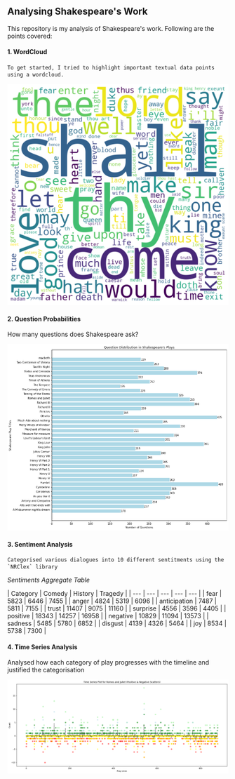 ## Analysing Shakespeare's Work 

This repository is my analysis of Shakespeare's work. Following are the points covered:


#### 1. WordCloud 
    To get started, I tried to highlight important textual data points using a wordcloud.

![WordCloud](https://github.com/pkondrakunta/shakespeare-work-analysis/blob/main/wc.png?raw=true)

#### 2. Question Probabilities
How many questions does Shakespeare ask?

![Question Probabilities](https://github.com/pkondrakunta/shakespeare-work-analysis/blob/main/qp.png?raw=true)

#### 3. Sentiment Analysis
    Categorised various dialogues into 10 different sentitments using the `NRClex` library

*Sentiments Aggregate Table*

| Category | 	Comedy	| History	| Tragedy | 
| --- | --- | ---  | ---  | --- |
| fear	| 5823	| 6446	| 7455 | 
| anger	| 4824	| 5319	| 6096 |
| anticipation	| 7487	| 5811	| 7155 |
| trust	| 11407	| 9075	| 11160 |
| surprise	| 4556	| 3596 | 4405 | 
| positive	| 18343	| 14257	| 16958 | 
| negative	| 10829	| 11094	| 13573 |
| sadness	| 5485	| 5780	| 6852 | 
| disgust	| 4139	| 4326	| 5464 |
| joy	| 8534	| 5738 |	7300 |


#### 4. Time Series Analysis
Analysed how each category of play progresses with the timeline and justified the categorisation

![Time Series Analysis (Romeo & Juliet)](https://github.com/pkondrakunta/shakespeare-work-analysis/blob/main/tsa.png?raw=true)
